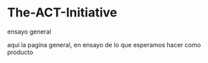 # The-ACT-Initiative
ensayo general

aqui la pagina general, en ensayo de lo que esperamos hacer como producto
